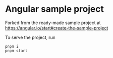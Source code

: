 # Angular sample project

Forked from the ready-made sample project at https://angular.io/start#create-the-sample-project

To serve the project, run
```
pnpm i
pnpm start
```